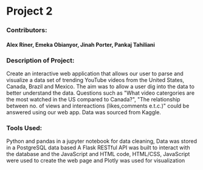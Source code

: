# Project 2
### Contributors: 
#### Alex Riner, Emeka Obianyor, Jinah Porter, Pankaj Tahiliani

### Description of Project:
Create an interactive web application that allows our user to parse and visualize a data set of trending 
YouTube videos from the United States, Canada, Brazil and Mexico. The aim was to allow a user dig into the
data to better understand the data. Questions such as "What video catergories are the most watched in the US 
compared to Canada?", "The relationship between no. of views and intereactions (likes,comments e.t.c.)" 
could be answered using our web app. Data was sourced from Kaggle. 

### Tools Used:
Python and pandas in a jupyter notebook for data cleaning, 
Data was stored in a PostgreSQL data based
A Flask RESTful API was built to interact with the database and the JavaScript and HTML code, 
HTML/CSS, JavaScript were used to create the web page
and Plotly was used for visualization

